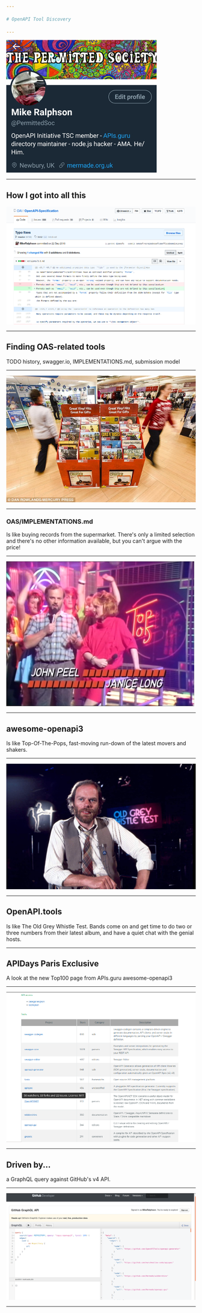```yaml
---

# OpenAPI Tool Discovery

---
```


![bio](images/twitter-bio.jpg)

---

## How I got into all this

![first](images/first-commit.png)

---

## Finding OAS-related tools

TODO history, swagger.io, IMPLEMENTATIONS.md, submission model

---

![imp](images/sainsburys.jpg)

---

### OAS/IMPLEMENTATIONS.md

Is like buying records from the supermarket. There's only a limited selection and there's no other information available, but you can't argue with the price!

---

![totp](images/JohnandJan.png)

---

## awesome-openapi3

Is like Top-Of-The-Pops, fast-moving run-down of the latest movers and shakers.

---

![ogwt](images/whistle-test.jpg)

---

## OpenAPI.tools

Is like The Old Grey Whistle Test. Bands come on and get time to do two or three numbers from their latest album, and have a quiet chat with the genial hosts.

---

## APIDays Paris Exclusive

A look at the new Top100 page from APIs.guru awesome-openapi3

---

![top100](images/top100.png)

---

## Driven by...

a GraphQL query against GitHub's v4 API.

---

![graphql](images/graphql-query.png)

---
